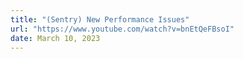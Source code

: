 ```yaml
---
title: "(Sentry) New Performance Issues"
url: "https://www.youtube.com/watch?v=bnEtQeFBsoI"
date: March 10, 2023
---
```

